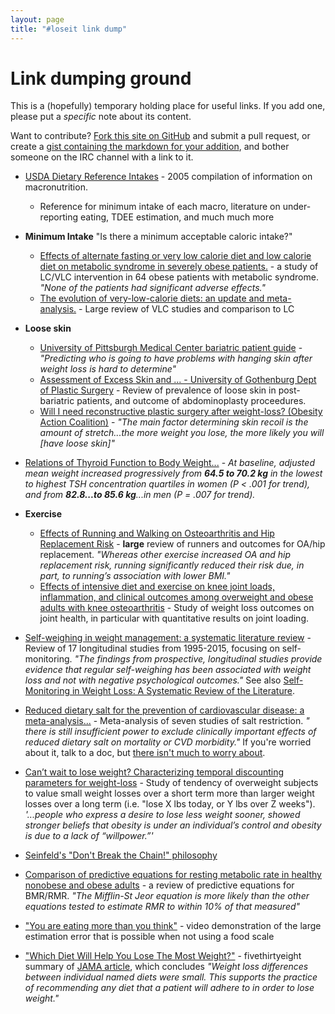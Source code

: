 ```yaml
---
layout: page
title: "#loseit link dump"
---
```

# Link dumping ground
This is a (hopefully) temporary holding place for useful links.  If you add one, please put a *specific* note about its content.

Want to contribute?  [Fork this site on GitHub](https://github.com/loseitIRC/loseitdocs/) and submit a pull request, or create a [gist containing the markdown for your addition](https://gist.github.com/micmcg/976172), and bother someone on the IRC channel with a link to it.

* [USDA Dietary Reference Intakes](https://fnic.nal.usda.gov/dietary-guidance/dri-nutrient-reports/energy-carbohydrate-fiber-fat-fatty-acids-cholesterol-protein) - 2005 compilation of information on macronutrition.
    * Reference for minimum intake of each macro, literature on under-reporting eating, TDEE estimation, and much much more

* **Minimum Intake**
    "Is there a minimum acceptable caloric intake?"
    * [Effects of alternate fasting or very low calorie diet and low calorie diet on metabolic syndrome in severely obese patients.](http://www.ncbi.nlm.nih.gov/pubmed/23935313) - a study of LC/VLC intervention in 64 obese patients with metabolic syndrome.  
    *"None of the patients had significant adverse effects."*
    * [The evolution of very-low-calorie diets: an update and meta-analysis.](http://www.ncbi.nlm.nih.gov/pubmed/16988070) - Large review of VLC studies and comparison to LC


* **Loose skin**
    * [University of Pittsburgh Medical Center bariatric patient guide](http://www.upmc.com/Services/life-after-weight-loss/Documents/the-bariatric-patient-guide.pdf) - *"Predicting who is going to have problems with hanging skin after weight loss is hard to determine"*
    * [Assessment of Excess Skin and ... - University of Gothenburg Dept of Plastic Surgery](https://gupea.ub.gu.se/bitstream/2077/36740/3/gupea_2077_36740_3.pdf) - Review of prevalence of loose skin in post-bariatric patients, and outcome of abdominoplasty proceedures.
    * [Will I need reconstructive plastic surgery after weight-loss? (Obesity Action Coalition)](http://www.obesityaction.org/wp-content/uploads/PlasticSurgery.pdf) - *"The main factor determining skin recoil is the amount of stretch...the more weight you lose, the more likely you will [have loose skin]"*

* [Relations of Thyroid Function to Body Weight...](http://archinte.jamanetwork.com/article.aspx?articleid=414105) - *At baseline, adjusted mean weight increased progressively from **64.5 to 70.2 kg** in the lowest to highest TSH concentration quartiles in women (P < .001 for trend), and from **82.8...to 85.6 kg**...in men (P = .007 for trend).*

* **Exercise**
    * [Effects of Running and Walking on Osteoarthritis and Hip Replacement Risk](http://www.ncbi.nlm.nih.gov/pmc/articles/PMC3756679/) - **large** review of runners and outcomes for OA/hip replacement.  *"Whereas other exercise increased OA and hip replacement risk, running significantly reduced their risk due, in part, to running’s association with lower BMI."*
    * [Effects of intensive diet and exercise on knee joint loads, inflammation, and clinical outcomes among overweight and obese adults with knee osteoarthritis](http://www.ncbi.nlm.nih.gov/pubmed/24065013) - Study of weight loss outcomes on joint health, in particular with quantitative results on joint loading.

* [Self-weighing in weight management: a systematic literature review](http://www.ncbi.nlm.nih.gov/pubmed/25521523) - Review of 17 longitudinal studies from 1995-2015, focusing on self-monitoring.  *"The findings from prospective, longitudinal studies provide evidence that regular self-weighing has been associated with weight loss and not with negative psychological outcomes."*  See also [Self-Monitoring in Weight Loss: A Systematic Review of the Literature](http://www.ncbi.nlm.nih.gov/pmc/articles/PMC3268700/).

* [Reduced dietary salt for the prevention of cardiovascular disease: a meta-analysis...](http://www.ncbi.nlm.nih.gov/pubmed/21731062) - Meta-analysis of seven studies of salt restriction.  *" there is still insufficient power to exclude clinically important effects of reduced dietary salt on mortality or CVD morbidity."*  If you're worried about it, talk to a doc, but [there isn't much to worry about](http://www.scientificamerican.com/article/its-time-to-end-the-war-on-salt/).

* [Can’t wait to lose weight? Characterizing temporal discounting parameters for weight-loss](http://www.ncbi.nlm.nih.gov/pmc/articles/PMC4277731/) - Study of tendency of overweight subjects to value small weight losses over a short term more than larger weight losses over a long term (i.e. "lose X lbs today, or Y lbs over Z weeks").  *'...people who express a desire to lose less weight sooner, showed stronger beliefs that obesity is under an individual’s control and obesity is due to a lack of “willpower.”'*

* [Seinfeld's "Don't Break the Chain!" philosophy](http://lifehacker.com/281626/jerry-seinfelds-productivity-secret)

* [Comparison of predictive equations for resting metabolic rate in healthy nonobese and obese adults](http://www.ncbi.nlm.nih.gov/pubmed/15883556) - a review of predictive equations for BMR/RMR.  *"The Mifflin-St Jeor equation is more likely than the other equations tested to estimate RMR to within 10% of that measured"*

* ["You are eating more than you think"](https://www.youtube.com/watch?v=vjKPIcI51lU) - video demonstration of the large estimation error that is possible when not using a food scale 

* ["Which Diet Will Help You Lose The Most Weight?"](https://fivethirtyeight.com/features/which-diet-will-help-you-lose-the-most-weight/) - fivethirtyeight summary of [JAMA article](http://jama.jamanetwork.com/article.aspx?articleid=1900510), which concludes *"Weight loss differences between individual named diets were small. This supports the practice of recommending any diet that a patient will adhere to in order to lose weight."*

